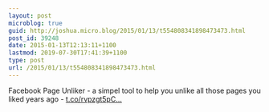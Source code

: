 ```yaml
---
layout: post
microblog: true
guid: http://joshua.micro.blog/2015/01/13/t554808341898473473.html
post_id: 39248
date: 2015-01-13T12:13:11+1100
lastmod: 2019-07-30T17:41:39+1100
type: post
url: /2015/01/13/t554808341898473473.html
---
```

Facebook Page Unliker - a simpel tool to help you unlike all those pages you liked years ago - [t.co/rvpzgt5pC...](http://t.co/rvpzgt5pC2)
